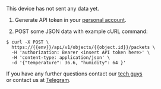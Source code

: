 
This device has not sent any data yet. 

1. Generate API token in your [personal account](https://{{env}}/profile#?user=tokens&tokens.scopes=objects_packet_post).

2. POST some JSON data with example cURL command: 

```console
$ curl -X POST \
  https://{{env}}/api/v1/objects/{{object.id}}/packets \
  -H 'authorization: Bearer <insert API token here>' \
  -H 'content-type: application/json' \
  -d '{"temperature": 36.6, "humidity": 64 }'
```  

If you have any further questions contact our [tech guys](mailto:development@rightech.io?subject=Telematic%20protocols&body=Im%20interested%20in%20http%20devices)    
or contact us at [Telegram](https://t.me/rightech_iot).
